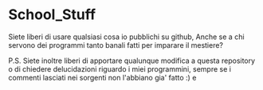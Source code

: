 # School_Stuff
Siete liberi di usare qualsiasi cosa io pubblichi su github, Anche se a chi servono dei programmi tanto banali fatti per imparare il mestiere?

P.S.
Siete inoltre liberi di apportare qualunque modifica a questa repository o di chiedere delucidazioni riguardo i miei programmini, sempre se i commenti lasciati nei sorgenti non l'abbiano gia' fatto :) e
